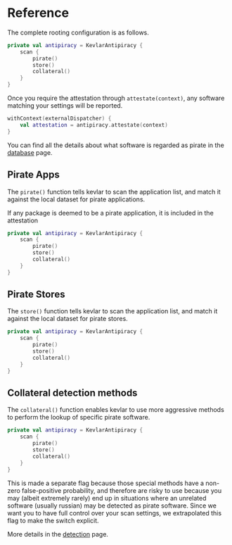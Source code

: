 # Reference

The complete rooting configuration is as follows.

```kotlin title="Complete settings"
private val antipiracy = KevlarAntipiracy {
    scan {
        pirate()
        store()
        collateral()
    }
}
```

Once you require the attestation through `attestate(context)`, any software matching your settings
will be reported.

```kotlin
withContext(externalDispatcher) {
    val attestation = antipiracy.attestate(context)
}
```

You can find all the details about what software is regarded as pirate in the [database](database.md) page.


## Pirate Apps 
The `pirate()` function tells kevlar to scan the application list, and match it against the local
dataset for pirate applications.

If any package is deemed to be a pirate application, it is included in the attestation

```kotlin hl_lines="3"
private val antipiracy = KevlarAntipiracy {
    scan {
        pirate()
        store()
        collateral()
    }
}
```



## Pirate Stores
The `store()` function tells kevlar to scan the application list, and match it against the local
dataset for pirate stores.

```kotlin hl_lines="4"
private val antipiracy = KevlarAntipiracy {
    scan {
        pirate()
        store()
        collateral()
    }
}
```


## Collateral detection methods
The `collateral()` function enables kevlar to use more aggressive methods to perform the lookup of
specific pirate software.

```kotlin hl_lines="5"
private val antipiracy = KevlarAntipiracy {
    scan {
        pirate()
        store()
        collateral()
    }
}
```

This is made a separate flag because those special methods have a non-zero false-positive probability, 
and therefore are risky to use because you may (albeit extremely rarely) end up in situations where an unrelated
software (usually russian) may be detected as pirate software. Since we want you to have full control over 
your scan settings, we extrapolated this flag to make the switch explicit.

More details in the [detection](detection.md#collateral-tools) page.

